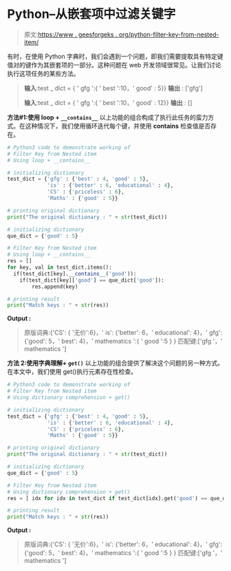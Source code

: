 # Python–从嵌套项中过滤关键字

> 原文:[https://www . geesforgeks . org/python-filter-key-from-nested-item/](https://www.geeksforgeeks.org/python-filter-key-from-nested-item/)

有时，在使用 Python 字典时，我们会遇到一个问题，即我们需要提取具有特定键值对的键作为其嵌套项的一部分。这种问题在 web 开发领域很常见。让我们讨论执行这项任务的某些方法。

> **输入**:test _ dict = { ' gfg ':{ ' best ':10，' good' : 5}}
> **输出** : ['gfg']
> 
> **输入**:test _ dict = { ' gfg ':{ ' best ':10，' good' : 12}}
> **输出** : []

**方法#1:使用 loop + `__contains__`**
以上功能的组合构成了执行此任务的蛮力方式。在这种情况下，我们使用循环迭代每个键，并使用 __contains__ 检查值是否存在。

```py
# Python3 code to demonstrate working of 
# Filter Key from Nested item
# Using loop + __contains__

# initializing dictionary
test_dict = {'gfg' : {'best' : 4, 'good' : 5}, 
             'is' : {'better' : 6, 'educational' : 4},
             'CS' : {'priceless' : 6}, 
             'Maths' : {'good' : 5}}

# printing original dictionary
print("The original dictionary : " + str(test_dict))

# initializing dictionary
que_dict = {'good' : 5}

# Filter Key from Nested item
# Using loop + __contains__
res = []
for key, val in test_dict.items():
  if(test_dict[key].__contains__('good')):
    if(test_dict[key]['good'] == que_dict['good']):
        res.append(key)

# printing result 
print("Match keys : " + str(res)) 
```

**Output :**

> 原版词典:{'CS': { '无价':6}，' is': {'better': 6，' educational': 4}，' gfg': {'good': 5，' best': 4}，' mathematics ':{ ' good ':5 } }
> 匹配键:['gfg '，' mathematics ']

**方法 2:使用字典理解+ `get()`**
以上功能的组合提供了解决这个问题的另一种方式。在本文中，我们使用 get()执行元素存在性检查。

```py
# Python3 code to demonstrate working of 
# Filter Key from Nested item
# Using dictionary comprehension + get()

# initializing dictionary
test_dict = {'gfg' : {'best' : 4, 'good' : 5}, 
             'is' : {'better' : 6, 'educational' : 4},
             'CS' : {'priceless' : 6}, 
             'Maths' : {'good' : 5}}

# printing original dictionary
print("The original dictionary : " + str(test_dict))

# initializing dictionary
que_dict = {'good' : 5}

# Filter Key from Nested item
# Using dictionary comprehension + get()
res = [ idx for idx in test_dict if test_dict[idx].get('good') == que_dict['good'] ]

# printing result 
print("Match keys : " + str(res)) 
```

**Output :**

> 原版词典:{'CS': { '无价':6}，' is': {'better': 6，' educational': 4}，' gfg': {'good': 5，' best': 4}，' mathematics ':{ ' good ':5 } }
> 匹配键:['gfg '，' mathematics ']